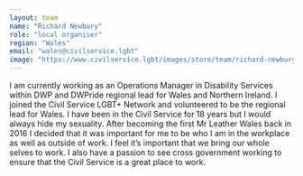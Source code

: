 ```yaml
---
layout: team
name: "Richard Newbury"
role: "local organiser"
region: "Wales"
email: "wales@civilservice.lgbt"
image: "https://www.civilservice.lgbt/images/store/team/richard-newbury.jpg"
---
```


I am currently working as an Operations Manager in Disability Services within DWP and DWPride regional lead for Wales and Northern Ireland. I joined the Civil Service LGBT+ Network and volunteered to be the regional lead for Wales. I have been in the Civil Service for 18 years but I would always hide my sexuality. After becoming the first Mr Leather Wales back in 2016 I decided that it was important for me to be who I am in the workplace as well as outside of work. I feel it’s important that we bring our whole selves to work. I also have a passion to see cross government working to ensure that the Civil Service is a great place to work.